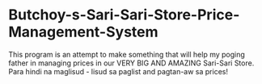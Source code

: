 # Butchoy-s-Sari-Sari-Store-Price-Management-System
This program is an attempt to make something that will help my poging father in managing prices in our VERY BIG AND AMAZING Sari-Sari Store. Para hindi na maglisud - lisud sa paglist and pagtan-aw sa prices!
